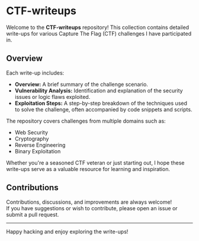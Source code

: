 # CTF-writeups

Welcome to the **CTF-writeups** repository! This collection contains detailed write-ups for various Capture The Flag (CTF) challenges I have participated in.

## Overview

Each write-up includes:

- **Overview:** A brief summary of the challenge scenario.
- **Vulnerability Analysis:** Identification and explanation of the security issues or logic flaws exploited.
- **Exploitation Steps:** A step-by-step breakdown of the techniques used to solve the challenge, often accompanied by code snippets and scripts.

The repository covers challenges from multiple domains such as:

- Web Security
- Cryptography
- Reverse Engineering
- Binary Exploitation

Whether you're a seasoned CTF veteran or just starting out, I hope these write-ups serve as a valuable resource for learning and inspiration.

## Contributions

Contributions, discussions, and improvements are always welcome!  
If you have suggestions or wish to contribute, please open an issue or submit a pull request.

---

Happy hacking and enjoy exploring the write-ups!
